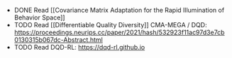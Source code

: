 - DONE Read [[Covariance Matrix Adaptation for the Rapid Illumination of Behavior Space]]
- TODO Read [[Differentiable Quality Diversity]] CMA-MEGA / DQD: https://proceedings.neurips.cc/paper/2021/hash/532923f11ac97d3e7cb0130315b067dc-Abstract.html
- TODO Read DQD-RL: https://dqd-rl.github.io